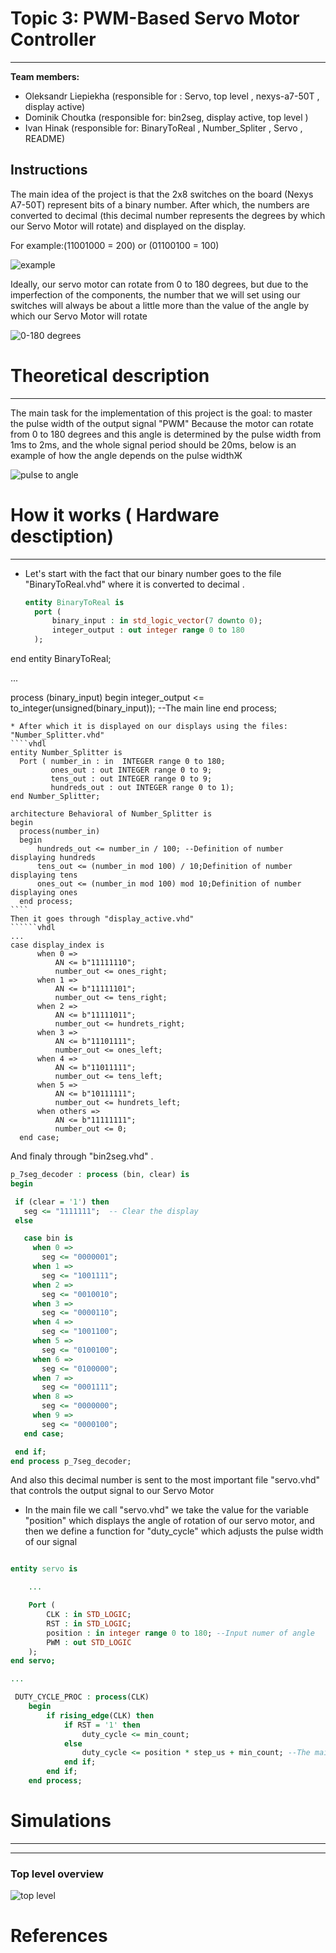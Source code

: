 # Topic 3: PWM-Based Servo Motor Controller

____
__Team members:__
 * Oleksandr Liepiekha (responsible for : Servo, top level , nexys-a7-50T , display active)
 * Dominik Choutka (responsible for: bin2seg, display active, top level )
 * Ivan Hinak (responsible for: BinaryToReal , Number_Spliter , Servo , README)
  

  ## Instructions
  The main idea of the project is that the 2x8 switches on the board (Nexys A7-50T) represent bits of a binary number. 
  After which, the numbers are converted to decimal (this decimal number represents the degrees by which our Servo Motor will rotate) and displayed on the display.
  
  For example:(11001000 = 200) or (01100100 = 100)

![example](https://github.com/Oleksandr-Liepiekha/Topic-3-PWM-Based-Servo-Motor-Controller/blob/main/inital%20sources/example%20of%20display.png?raw=true)


  
   Ideally, our servo motor can rotate from 0 to 180 degrees, but due to the imperfection of the components, the number that we will set using our switches will always be about a little more than the value of the angle by which our Servo Motor will rotate
 
 ![0-180 degrees](https://cdn-learn.adafruit.com/assets/assets/000/055/650/medium800/robotics___cnc_servo-pic_angle.png?1529422893)
 
 
# Theoretical description 
---
The main task for the implementation of this project is the goal: to master the pulse width of the output signal "PWM"
Because the motor can rotate from 0 to 180 degrees and this angle is determined by the pulse width from 1ms to 2ms, and the whole signal period should be 20ms, below is an example of how the angle depends on the pulse widthЖ

![pulse to angle](https://i.pinimg.com/736x/88/97/00/8897000102a5bcdba57a00f03fe40117.jpg)

# How it works ( Hardware desctiption)
 ___
* Let's start with the fact that our binary number goes to the file "BinaryToReal.vhd" where it is converted to decimal .
  ``````vhdl
  entity BinaryToReal is
    port (
        binary_input : in std_logic_vector(7 downto 0);
        integer_output : out integer range 0 to 180
    );
end entity BinaryToReal;

...

process (binary_input)
    begin
        integer_output <= to_integer(unsigned(binary_input)); --The main line
    end process;

  ``````
* After which it is displayed on our displays using the files: "Number_Splitter.vhd"
````vhdl
entity Number_Splitter is
    Port ( number_in : in  INTEGER range 0 to 180;
           ones_out : out INTEGER range 0 to 9;
           tens_out : out INTEGER range 0 to 9;
           hundreds_out : out INTEGER range 0 to 1);
end Number_Splitter;

architecture Behavioral of Number_Splitter is
begin
    process(number_in)
    begin
        hundreds_out <= number_in / 100; --Definition of number displaying hundreds
        tens_out <= (number_in mod 100) / 10;Definition of number displaying tens
        ones_out <= (number_in mod 100) mod 10;Definition of number displaying ones
    end process;
````
 Then it goes through "display_active.vhd"
 ``````vhdl
 ...
 case display_index is
        when 0 =>
            AN <= b"11111110";
            number_out <= ones_right;
        when 1 =>          
            AN <= b"11111101";
            number_out <= tens_right;
        when 2 =>
            AN <= b"11111011";
            number_out <= hundrets_right;
        when 3 =>
            AN <= b"11101111";
            number_out <= ones_left;
        when 4 =>
            AN <= b"11011111";
            number_out <= tens_left;
        when 5 =>
            AN <= b"10111111";
            number_out <= hundrets_left;
        when others =>
            AN <= b"11111111";
            number_out <= 0;
    end case; 
 ``````
 And finaly through "bin2seg.vhd" .
 ``````vhdl
 p_7seg_decoder : process (bin, clear) is
begin

  if (clear = '1') then
    seg <= "1111111";  -- Clear the display
  else

    case bin is
      when 0 =>
        seg <= "0000001";
      when 1 =>
        seg <= "1001111";
      when 2 =>
        seg <= "0010010";
      when 3 =>
        seg <= "0000110";
      when 4 =>
        seg <= "1001100";
      when 5 =>
        seg <= "0100100";
      when 6 =>
        seg <= "0100000";
      when 7 =>
        seg <= "0001111";
      when 8 =>
        seg <= "0000000";
      when 9 =>
        seg <= "0000100";
    end case;

  end if;    
end process p_7seg_decoder;
 ``````

  And also this decimal number is sent to the most important file "servo.vhd" that controls the output signal to our Servo Motor
  
* In the main file we call "servo.vhd" we take the value for the variable "position" which displays the angle of rotation of our servo motor, and then we define a function for "duty_cycle" which adjusts the pulse width of our signal

``````vhdl 

entity servo is

    ...

    Port (
        CLK : in STD_LOGIC;
        RST : in STD_LOGIC;
        position : in integer range 0 to 180; --Input numer of angle
        PWM : out STD_LOGIC
    );
end servo;

...

 DUTY_CYCLE_PROC : process(CLK)
    begin
        if rising_edge(CLK) then
            if RST = '1' then
                duty_cycle <= min_count;
            else
                duty_cycle <= position * step_us + min_count; --The main function
            end if;
        end if;
    end process;

``````
# Simulations
----

-----
### Top level overview
![top level](https://github.com/Oleksandr-Liepiekha/Topic-3-PWM-Based-Servo-Motor-Controller/blob/main/inital%20sources/top_level.png?raw=true)
 
 # References

